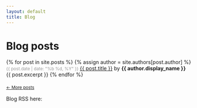 ```yaml
---
layout: default
title: Blog
---
```


Blog posts
========================================

<div class="posts">
    {% for post in site.posts %}
    {% assign author = site.authors[post.author] %}
    <div class="meta">
            <small style="color: #999;">{{ post.date | date: "%b %d, %Y" }}</small> 
            <a class="title" href="{{ post.url }}">{{ post.title }}</a>
            by <strong>{{ author.display_name }}</strong>
        </div>
        {{ post.excerpt }}
    {% endfor %}
</div>

<div style="margin: 15px 0; padding-top: 5px;">
<small>
    <a href="/blog_archive.html" title="an archive of all posts">&larr; More posts</a>
</small>
</div>

Blog RSS here: <a title="blog RSS" href="http://easterneurope.github.io/feed.xml">
                    <i class="fa fa-rss-square"></i></a>
